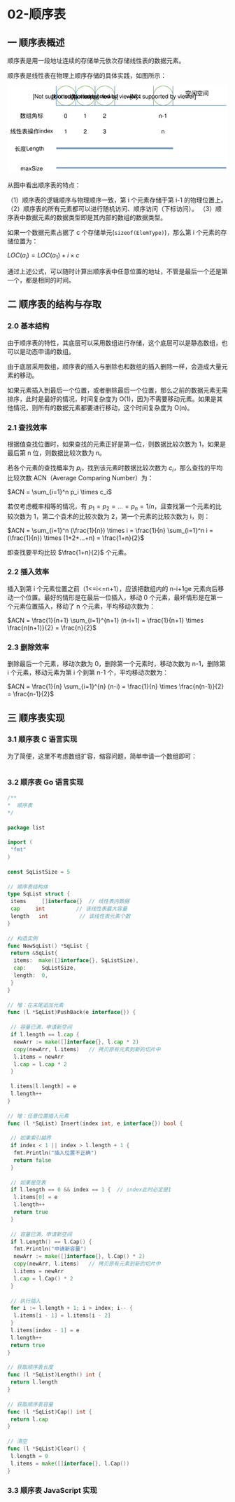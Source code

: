# 02-顺序表

## 一 顺序表概述

顺序表是用一段地址连续的存储单元依次存储线性表的数据元素。

顺序表是线性表在物理上顺序存储的具体实践，如图所示：

![线性表存储](../images/structure/SqList-01.svg)

从图中看出顺序表的特点：

（1）顺序表的逻辑顺序与物理顺序一致，第 i 个元素存储于第 i-1 的物理位置上。
（2）顺序表的所有元素都可以进行随机访问、顺序访问（下标访问）。
（3）顺序表中数据元素的数据类型即是其内部的数组的数据类型。

如果一个数据元素占据了 c 个存储单元(`sizeof(ElemType)`)，那么第 i 个元素的存储位置为：

$LOC(a_i) = LOC(a_1) + i\times c$

通过上述公式，可以随时计算出顺序表中任意位置的地址，不管是最后一个还是第一个，都是相同的时间。

## 二 顺序表的结构与存取

### 2.0 基本结构

由于顺序表的特性，其底层可以采用数组进行存储，这个底层可以是静态数组，也可以是动态申请的数组。

由于底层采用数组，顺序表的插入与删除也和数组的插入删除一样，会造成大量元素的移动。

如果元素插入到最后一个位置，或者删除最后一个位置，那么之前的数据元素无需排序，此时是最好的情况，时间复杂度为 O(1)，因为不需要移动元素。如果是其他情况，则所有的数据元素都要进行移动，这个时间复杂度为 O(n)。

### 2.1 查找效率

根据值查找位置时，如果查找的元素正好是第一位，则数据比较次数为 1，如果是最后第 n 位，则数据比较次数为 n。

若各个元素的查找概率为 $p_i$，找到该元素时数据比较次数为 $c_i$，那么查找的平均比较次数 ACN（Average Comparing Number）为：

$ACN = \sum_{i=1}^n p_i \times c_i$

若仅考虑概率相等的情况，有 $p_1 = p_2 = ... = p_n = 1/n$，且查找第一个元素的比较次数为 1，第二个袁术的比较次数为 2，第一个元素的比较次数为 i，则：

$ACN = \sum_{i=1}^n (\frac{1}{n}) \times i = \frac{1}{n} \sum_{i=1}^n i = (\frac{1}{n})  \times (1+2+...+n) = \frac{1+n}{2}$

即查找要平均比较 $\frac{1+n}{2}$ 个元素。

### 2.2 插入效率

插入到第 i 个元素位置之前（1<=i<=n+1），应该把数组内的 n-i+1ge 元素向后移动一个位置。最好的情形是在最后一位插入，移动 0 个元素，最坏情形是在第一个元素位置插入，移动了 n 个元素，平均移动次数为：

$ACN = \frac{1}{n+1} \sum_{i=1}^{n+1} (n-i+1) = \frac{1}{n+1}  \times \frac{n(n+1)}{2} = \frac{n}{2}$

### 2.3 删除效率

删除最后一个元素，移动次数为 0，删除第一个元素时，移动次数为 n-1，删除第 i 个元素，移动元素为第 i 个到第 n-1 个，平均移动次数为：

$ACN = \frac{1}{n} \sum_{i=1}^{n} (n-i) = \frac{1}{n}  \times \frac{n(n-1)}{2} = \frac{n-1}{2}$

## 三 顺序表实现

### 3.1 顺序表 C 语言实现

为了简便，这里不考虑数组扩容，缩容问题，简单申请一个数组即可：

```c++

```

### 3.2 顺序表 Go 语言实现

```go
/**
*  顺序表
*/

package list

import (
 "fmt"
)

const SqListSize = 5

// 顺序表结构体
type SqList struct {
 items     []interface{}  // 线性表内数据
 cap     int          // 该线性表最大容量
 length   int          // 该线性表元素个数
}

// 构造实例
func NewSqList() *SqList {
 return &SqList{
  items:  make([]interface{}, SqListSize),
  cap:     SqListSize,
  length:  0,
 }
}

// 增：在末尾追加元素
func (l *SqList)PushBack(e interface{}) {

 // 容量已满，申请新空间
 if l.length == l.cap {
  newArr := make([]interface{}, l.cap * 2)
  copy(newArr, l.items)   // 拷贝原有元素到新的切片中
  l.items = newArr
  l.cap = l.cap * 2
 }

 l.items[l.length] = e
 l.length++
}

// 增：任意位置插入元素
func (l *SqList) Insert(index int, e interface{}) bool {

 // 如果索引越界
 if index < 1 || index > l.length + 1 {
  fmt.Println("插入位置不正确")
  return false
 }

 // 如果是空表
 if l.length == 0 && index == 1 {  // index此时必定是1
  l.items[0] = e
  l.length++
  return true
 }

 // 容量已满，申请新空间
 if l.Length() == l.Cap() {
  fmt.Println("申请新容量")
  newArr := make([]interface{}, l.Cap() * 2)
  copy(newArr, l.items)   // 拷贝原有元素到新的切片中
  l.items = newArr
  l.cap = l.Cap() * 2
 }

 // 执行插入
 for i := l.length + 1; i > index; i-- {
  l.items[i - 1] = l.items[i - 2]
 }
 l.items[index - 1] = e
 l.length++
 return true
}

// 获取顺序表长度
func (l *SqList)Length() int {
 return l.length
}

// 获取顺序表容量
func (l *SqList)Cap() int {
 return l.cap
}

// 清空
func (l *SqList)Clear() {
 l.length = 0
 l.items = make([]interface{}, l.Cap())
}
```

### 3.3 顺序表 JavaScript 实现

$$
$$
